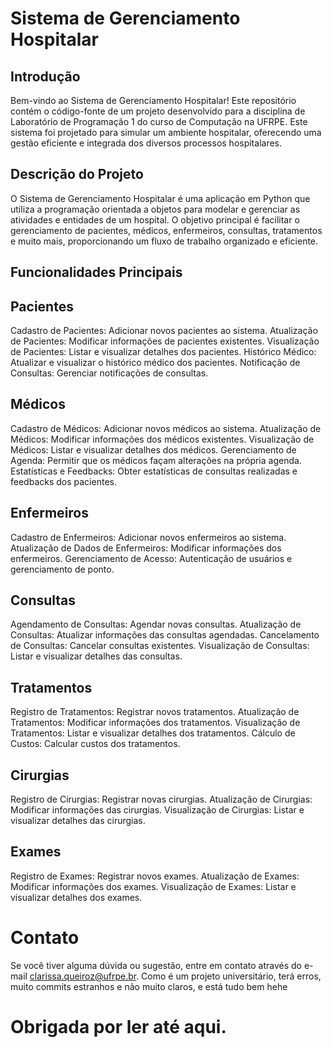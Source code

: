 
# Sistema de Gerenciamento Hospitalar

## Introdução
Bem-vindo ao Sistema de Gerenciamento Hospitalar! 
Este repositório contém o código-fonte de um projeto desenvolvido para a disciplina de Laboratório de Programação 1 do curso de Computação na UFRPE. 
Este sistema foi projetado para simular um ambiente hospitalar, oferecendo uma gestão eficiente e integrada dos diversos processos hospitalares.

## Descrição do Projeto
O Sistema de Gerenciamento Hospitalar é uma aplicação em Python que utiliza a programação orientada a objetos para modelar e gerenciar as 
atividades e entidades de um hospital. O objetivo principal é facilitar o gerenciamento de pacientes, médicos, enfermeiros, consultas, tratamentos e muito mais, 
proporcionando um fluxo de trabalho organizado e eficiente.

## Funcionalidades Principais


## Pacientes

Cadastro de Pacientes: Adicionar novos pacientes ao sistema.
Atualização de Pacientes: Modificar informações de pacientes existentes.
Visualização de Pacientes: Listar e visualizar detalhes dos pacientes.
Histórico Médico: Atualizar e visualizar o histórico médico dos pacientes.
Notificação de Consultas: Gerenciar notificações de consultas.

## Médicos

Cadastro de Médicos: Adicionar novos médicos ao sistema.
Atualização de Médicos: Modificar informações dos médicos existentes.
Visualização de Médicos: Listar e visualizar detalhes dos médicos.
Gerenciamento de Agenda: Permitir que os médicos façam alterações na própria agenda.
Estatísticas e Feedbacks: Obter estatísticas de consultas realizadas e feedbacks dos pacientes.

## Enfermeiros

Cadastro de Enfermeiros: Adicionar novos enfermeiros ao sistema.
Atualização de Dados de Enfermeiros: Modificar informações dos enfermeiros.
Gerenciamento de Acesso: Autenticação de usuários e gerenciamento de ponto.

## Consultas

Agendamento de Consultas: Agendar novas consultas.
Atualização de Consultas: Atualizar informações das consultas agendadas.
Cancelamento de Consultas: Cancelar consultas existentes.
Visualização de Consultas: Listar e visualizar detalhes das consultas.

## Tratamentos

Registro de Tratamentos: Registrar novos tratamentos.
Atualização de Tratamentos: Modificar informações dos tratamentos.
Visualização de Tratamentos: Listar e visualizar detalhes dos tratamentos.
Cálculo de Custos: Calcular custos dos tratamentos.

## Cirurgias

Registro de Cirurgias: Registrar novas cirurgias.
Atualização de Cirurgias: Modificar informações das cirurgias.
Visualização de Cirurgias: Listar e visualizar detalhes das cirurgias.

## Exames

Registro de Exames: Registrar novos exames.
Atualização de Exames: Modificar informações dos exames.
Visualização de Exames: Listar e visualizar detalhes dos exames.



# Contato
Se você tiver alguma dúvida ou sugestão, entre em contato através do e-mail clarissa.queiroz@ufrpe.br.
Como é um projeto universitário, terá erros, muito commits estranhos e não muito claros, e está tudo bem hehe

# Obrigada por ler até aqui.
